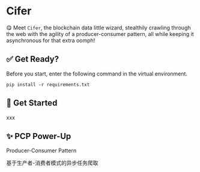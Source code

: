# Cifer

😋 Meet `Cifer`, the blockchain data little wizard, 
stealthily crawling through the web with the agility of a producer-consumer pattern, 
all while keeping it asynchronous for that extra oomph!

## ✅ Get Ready?

Before you start, enter the following command in the virtual environment.

```
pip install -r requirements.txt
```


## 🔰 Get Started

xxx



## ✨ PCP Power-Up

Producer-Consumer Pattern

基于生产者-消费者模式的异步任务爬取



